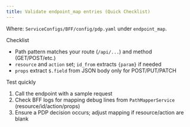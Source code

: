 ```yaml
---
title: Validate endpoint_map entries (Quick Checklist)
---
```


Where: `ServiceConfigs/BFF/config/pdp.yaml` under `endpoint_map`.

Checklist

- Path pattern matches your route (`/api/...`) and method (GET/POST/etc.)
- `resource` and `action` set; `id_from` extracts `{param}` if needed
- `props` extract `$.field` from JSON body only for POST/PUT/PATCH

Test quickly

1) Call the endpoint with a sample request
2) Check BFF logs for mapping debug lines from `PathMapperService` (resource/id/action/props)
3) Ensure a PDP decision occurs; adjust mapping if resource/action are blank


